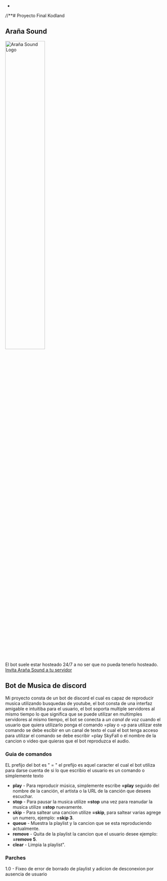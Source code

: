 *
*/*/**# Proyecto Final Kodland

## Araña Sound
<img src="https://github.com/BrayanBCode/ProyectoFinalKodland/assets/134159765/7f81ca3a-6e63-437d-baaf-6799bca6109c" alt="Araña Sound Logo" width="50%">

El bot suele estar hosteado 24/7 a no ser que no pueda tenerlo hosteado.
[Invita Araña Sound a tu servidor](https://discord.com/api/oauth2/authorize?client_id=1177344170638180503&permissions=8&scope=bot)


## Bot de Musica de discord
Mi proyecto consta de un bot de discord el cual es capaz de reproducir musica utilizando busquedas de youtube, el bot consta de una interfaz amigable e intuitiba para el usuario, el bot soporta multiple servidores al mismo tiempo lo que significa que se puede utilizar en multimples servidores al mismo tiempo, el bot se conecta a *un canal de voz* cuando el usuario que quiera utilizarlo ponga el comando =play o =p para utilizar este comando se debe escibir en un canal de texto el cual el bot tenga acceso para utilizar el comando se debe escribir =play SkyFall o el nombre de la cancion o video que quieras que el bot reproduzca el audio.

### Guia de comandos
EL prefijo del bot es " = " el prefijo es aquel caracter el cual el bot utiliza para darse cuenta de si lo que escribio el usuario es un comando o simplemente texto

+ **play** - Para reproducir música, simplemente escribe **=play** seguido del nombre de la canción, el artista o la URL de la canción que desees escuchar.
+ **stop** - Para pausar la musica utilize **=stop** una vez para reanudar la musica utilize **=stop** nuevamente.
+ **skip** - Para saltear una cancion utilize **=skip**, para saltear varias agrege un numero, ejemplo: **=skip 3**.
+ **queue** - Muestra la playlist y la cancion que se esta reproduciendo actualmente.
+ **remove** - Quita de la playlist la cancion que el usuario desee ejemplo: **=remove 5**.
+ **clear** - Limpia la playlist".

### Parches
1.0 - Fixeo de error de borrado de playlist y adicion de desconexion por ausencia de usuario



